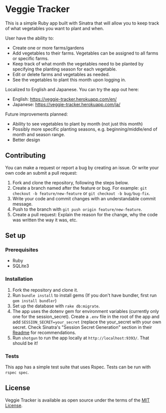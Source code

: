 # Veggie Tracker

This is a simple Ruby app built with Sinatra that will allow you to keep track of what vegetables you want to plant and when.

User have the ability to:
- Create one or more farms/gardens
- Add vegetables to their farms. Vegetables can be assigned to all farms or specific farms.
- Keep track of what month the vegetables need to be planted by specifying the planting season for each vegetable.
- Edit or delete farms and vegetables as needed.
- See the vegetables to plant this month upon logging in.

Localized to English and Japanese. You can try the app out here:
 - English: https://veggie-tracker.herokuapp.com/en/
 - Japanese: https://veggie-tracker.herokuapp.com/ja/
 
 Future improvements planned:
 - Ability to see vegetables to plant by month (not just this month)
 - Possibly more specific planting seasons, e.g. beginning/middle/end of month and season range.
 - Better design


## Contributing

You can make a request or report a bug by creating an issue. Or write your own code an submit a pull request:

1. Fork and clone the repository, following the steps below.
2. Create a branch named after the feature or bug. For example: `git checkout -b feature/new-feature` or `git checkout -b bug/bug-fix`.
3. Write your code and commit changes with an understandable commit message.
4. Push to the branch with `git push origin feature/new-feature`.
5. Create a pull request: Explain the reason for the change, why the code was written the way it was, etc.

## Set up

### Prerequisites

- Ruby
- SQLite3

### Installation

1. Fork the repository and clone it.
2. Run `bundle install` to install gems (If you don't have bundler, first run `gem install bundler`)
3. Set up the database with `rake db:migrate`.
4. The app uses the dotenv gem for environment variables (currently only one for the session_secret). Create a `.env` file in the root of the app and add `SESSION_SECRET=your_secret` (replace the your_secret with your own secret. Check Sinatra's "Session Secret Generation" section in their [Readme](http://sinatrarb.com/intro.html) for recommendations.
5. Run `shotgun` to run the app locally at `http://localhost:9393/`. That should be it!

### Tests

This app has a simple test suite that uses Rspec. Tests can be run with `rspec spec`.

## License
Veggie Tracker is available as open source under the terms of the [MIT License](https://github.com/morinoko/veggie_tracker/blob/master/LICENSE).
